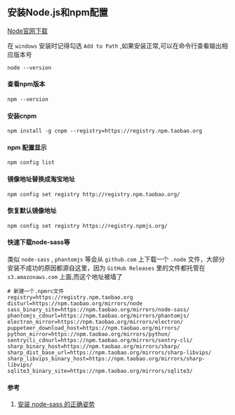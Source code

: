 ## 安装Node.js和npm配置
[Node官网下载](https://nodejs.org/en/)

在 `windows` 安装时记得勾选 `Add to Path` ,如果安装正常,可以在命令行查看输出相应版本号
```SHELL
node --version
```

#### 查看npm版本
```SHELL
npm --version
```

#### 安装cnpm
```SHELL
npm install -g cnpm --registry=https://registry.npm.taobao.org
```

#### npm 配置显示
```SHELL
npm config list
```

#### 镜像地址替换成淘宝地址
```SHELL
npm config set registry http://registry.npm.taobao.org/
```

#### 恢复默认镜像地址
```SHELL
npm config set registry https://registry.npmjs.org/
```

#### 快速下载node-sass等
类似 `node-sass` , `phantomjs` 等会从 `github.com` 上下载一个 `.node` 文件，大部分安装不成功的原因都源自这里，因为 `GitHub Releases` 里的文件都托管在 `s3.amazonaws.com` 上面,而这个地址被墙了
```Shell
# 新建一个.npmrc文件
registry=https://registry.npm.taobao.org
disturl=https://npm.taobao.org/mirrors/node
sass_binary_site=https://npm.taobao.org/mirrors/node-sass/
phantomjs_cdnurl=https://npm.taobao.org/mirrors/phantomjs/
electron_mirror=https://npm.taobao.org/mirrors/electron/
puppeteer_download_host=https://npm.taobao.org/mirrors/
python_mirror=https://npm.taobao.org/mirrors/python/
sentrycli_cdnurl=https://npm.taobao.org/mirrors/sentry-cli/
sharp_binary_host=https://npm.taobao.org/mirrors/sharp/
sharp_dist_base_url=https://npm.taobao.org/mirrors/sharp-libvips/
sharp_libvips_binary_host=https://npm.taobao.org/mirrors/sharp-libvips/
sqlite3_binary_site=https://npm.taobao.org/mirrors/sqlite3/
```

#### 参考
1. [安装 node-sass 的正确姿势](https://github.com/lmk123/blog/issues/28)
